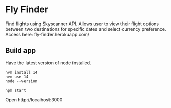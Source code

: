 # Fly Finder

Find flights using Skyscanner API. Allows user to view their flight options between two destinations for specific dates and select currency preference.
Access here: fly-finder.herokuapp.com/

## Build app
Have the latest version of node installed.
```
nvm install 14
nvm use 14
node --version
```

```
npm start
```

Open http://localhost:3000

